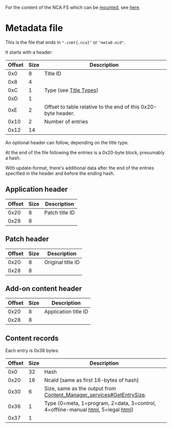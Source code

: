 For the content of the NCA FS which can be
[mounted](Filesystem%20services.md "wikilink"), see
[here](NCA%20Content%20FS.md "wikilink").

# Metadata file

This is the file that ends in `".cnmt{.nca}"` or `"meta0.ncd"`.

It starts with a
header:

| Offset | Size | Description                                                                                     |
| ------ | ---- | ----------------------------------------------------------------------------------------------- |
| 0x0    | 8    | Title ID                                                                                        |
| 0x8    | 4    |                                                                                                 |
| 0xC    | 1    | Type (see [Title Types](Content%20Manager%20services#Title%20Types.md##Title_Types "wikilink")) |
| 0xD    | 1    |                                                                                                 |
| 0xE    | 2    | Offset to table relative to the end of this 0x20-byte header.                                   |
| 0x10   | 2    | Number of entries                                                                               |
| 0x12   | 14   |                                                                                                 |

An optional header can follow, depending on the title type.

At the end of the file following the entries is a 0x20-byte block,
presumably a hash.

With update-format, there's additional data after the end of the entries
specified in the header and before the ending hash.

## Application header

| Offset | Size | Description    |
| ------ | ---- | -------------- |
| 0x20   | 8    | Patch title ID |
| 0x28   | 8    |                |

## Patch header

| Offset | Size | Description       |
| ------ | ---- | ----------------- |
| 0x20   | 8    | Original title ID |
| 0x28   | 8    |                   |

## Add-on content header

| Offset | Size | Description          |
| ------ | ---- | -------------------- |
| 0x20   | 8    | Application title ID |
| 0x28   | 8    |                      |

## Content records

Each entry is 0x38
bytes:

| Offset | Size | Description                                                                                                                                              |
| ------ | ---- | -------------------------------------------------------------------------------------------------------------------------------------------------------- |
| 0x0    | 32   | Hash                                                                                                                                                     |
| 0x20   | 16   | NcaId \[same as first 16-bytes of hash\]                                                                                                                 |
| 0x30   | 6    | Size, same as the output from [Content\_Manager\_services\#GetEntrySize](Content%20Manager%20services#GetEntrySize.md##GetEntrySize "wikilink").         |
| 0x36   | 1    | Type (0=meta, 1=program, 2=data, 3=control, 4=offline-manual [html](Internet%20Browser.md "wikilink"), 5=legal [html](Internet%20Browser.md "wikilink")) |
| 0x37   | 1    |                                                                                                                                                          |
